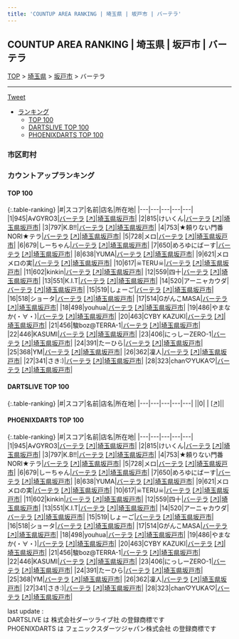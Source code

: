 ```yaml
---
title: 'COUNTUP AREA RANKING | 埼玉県 | 坂戸市 | バーテラ'
---
```

## COUNTUP AREA RANKING | 埼玉県 | 坂戸市 | バーテラ

[TOP](/darts/rank/) > [埼玉県](/darts/rank/埼玉県/) > [坂戸市](/darts/rank/埼玉県/坂戸市/) > バーテラ

___

<a href="https://twitter.com/share?ref_src=twsrc%5Etfw" data-text="COUNTUP AREA RANKING | 埼玉県坂戸市バーテラ" class="twitter-share-button" data-hashtags="DARTSLIVE,PHOENIXDARTS,darts,ダーツ" data-show-count="false">Tweet</a>

* [ランキング](#カウントアップランキング)
    * [TOP 100](#top-100)
    * [DARTSLIVE TOP 100](#dartslive-top-100)
    * [PHOENIXDARTS TOP 100](#phoenixdarts-top-100)

### 市区町村

<ul>

</ul>

### カウントアップランキング

#### TOP 100



{:.table-ranking}
|#|スコア|名前|店名|所在地|
|---|---|---|---|---|
|1|945|<span class="rank-name-pd">A√GYRO3</span>|<a href="/darts/rank/shops/58060.html">バーテラ</a> <a href="https://vs.phoenixdarts.com/jp/shop/shopDetailInfo/s_58060?s_seq=58060">[↗]</a>|<a href="/darts/rank/埼玉県/坂戸市">埼玉県坂戸市</a>|
|2|815|<span class="rank-name-pd">けいくん</span>|<a href="/darts/rank/shops/58060.html">バーテラ</a> <a href="https://vs.phoenixdarts.com/jp/shop/shopDetailInfo/s_58060?s_seq=58060">[↗]</a>|<a href="/darts/rank/埼玉県/坂戸市">埼玉県坂戸市</a>|
|3|797|<span class="rank-name-pd">K.B!!</span>|<a href="/darts/rank/shops/58060.html">バーテラ</a> <a href="https://vs.phoenixdarts.com/jp/shop/shopDetailInfo/s_58060?s_seq=58060">[↗]</a>|<a href="/darts/rank/埼玉県/坂戸市">埼玉県坂戸市</a>|
|4|753|<span class="rank-name-pd">★頼りない門番NORI★テラ</span>|<a href="/darts/rank/shops/58060.html">バーテラ</a> <a href="https://vs.phoenixdarts.com/jp/shop/shopDetailInfo/s_58060?s_seq=58060">[↗]</a>|<a href="/darts/rank/埼玉県/坂戸市">埼玉県坂戸市</a>|
|5|728|<span class="rank-name-pd">メロ</span>|<a href="/darts/rank/shops/58060.html">バーテラ</a> <a href="https://vs.phoenixdarts.com/jp/shop/shopDetailInfo/s_58060?s_seq=58060">[↗]</a>|<a href="/darts/rank/埼玉県/坂戸市">埼玉県坂戸市</a>|
|6|679|<span class="rank-name-pd">しーちゃん</span>|<a href="/darts/rank/shops/58060.html">バーテラ</a> <a href="https://vs.phoenixdarts.com/jp/shop/shopDetailInfo/s_58060?s_seq=58060">[↗]</a>|<a href="/darts/rank/埼玉県/坂戸市">埼玉県坂戸市</a>|
|7|650|<span class="rank-name-pd">めろゆにばーす</span>|<a href="/darts/rank/shops/58060.html">バーテラ</a> <a href="https://vs.phoenixdarts.com/jp/shop/shopDetailInfo/s_58060?s_seq=58060">[↗]</a>|<a href="/darts/rank/埼玉県/坂戸市">埼玉県坂戸市</a>|
|8|638|<span class="rank-name-pd">YUMA</span>|<a href="/darts/rank/shops/58060.html">バーテラ</a> <a href="https://vs.phoenixdarts.com/jp/shop/shopDetailInfo/s_58060?s_seq=58060">[↗]</a>|<a href="/darts/rank/埼玉県/坂戸市">埼玉県坂戸市</a>|
|9|621|<span class="rank-name-pd">メロメロの実</span>|<a href="/darts/rank/shops/58060.html">バーテラ</a> <a href="https://vs.phoenixdarts.com/jp/shop/shopDetailInfo/s_58060?s_seq=58060">[↗]</a>|<a href="/darts/rank/埼玉県/坂戸市">埼玉県坂戸市</a>|
|10|617|<span class="rank-name-pd">☠TERU☠</span>|<a href="/darts/rank/shops/58060.html">バーテラ</a> <a href="https://vs.phoenixdarts.com/jp/shop/shopDetailInfo/s_58060?s_seq=58060">[↗]</a>|<a href="/darts/rank/埼玉県/坂戸市">埼玉県坂戸市</a>|
|11|602|<span class="rank-name-pd">kinkin</span>|<a href="/darts/rank/shops/58060.html">バーテラ</a> <a href="https://vs.phoenixdarts.com/jp/shop/shopDetailInfo/s_58060?s_seq=58060">[↗]</a>|<a href="/darts/rank/埼玉県/坂戸市">埼玉県坂戸市</a>|
|12|559|<span class="rank-name-pd">四十</span>|<a href="/darts/rank/shops/58060.html">バーテラ</a> <a href="https://vs.phoenixdarts.com/jp/shop/shopDetailInfo/s_58060?s_seq=58060">[↗]</a>|<a href="/darts/rank/埼玉県/坂戸市">埼玉県坂戸市</a>|
|13|551|<span class="rank-name-pd">K.I.T</span>|<a href="/darts/rank/shops/58060.html">バーテラ</a> <a href="https://vs.phoenixdarts.com/jp/shop/shopDetailInfo/s_58060?s_seq=58060">[↗]</a>|<a href="/darts/rank/埼玉県/坂戸市">埼玉県坂戸市</a>|
|14|520|<span class="rank-name-pd">アーニャカウダ</span>|<a href="/darts/rank/shops/58060.html">バーテラ</a> <a href="https://vs.phoenixdarts.com/jp/shop/shopDetailInfo/s_58060?s_seq=58060">[↗]</a>|<a href="/darts/rank/埼玉県/坂戸市">埼玉県坂戸市</a>|
|15|519|<span class="rank-name-pd">しょーご</span>|<a href="/darts/rank/shops/58060.html">バーテラ</a> <a href="https://vs.phoenixdarts.com/jp/shop/shopDetailInfo/s_58060?s_seq=58060">[↗]</a>|<a href="/darts/rank/埼玉県/坂戸市">埼玉県坂戸市</a>|
|16|518|<span class="rank-name-pd">ショータ</span>|<a href="/darts/rank/shops/58060.html">バーテラ</a> <a href="https://vs.phoenixdarts.com/jp/shop/shopDetailInfo/s_58060?s_seq=58060">[↗]</a>|<a href="/darts/rank/埼玉県/坂戸市">埼玉県坂戸市</a>|
|17|514|<span class="rank-name-pd">GがんこMASA</span>|<a href="/darts/rank/shops/58060.html">バーテラ</a> <a href="https://vs.phoenixdarts.com/jp/shop/shopDetailInfo/s_58060?s_seq=58060">[↗]</a>|<a href="/darts/rank/埼玉県/坂戸市">埼玉県坂戸市</a>|
|18|498|<span class="rank-name-pd">youhua</span>|<a href="/darts/rank/shops/58060.html">バーテラ</a> <a href="https://vs.phoenixdarts.com/jp/shop/shopDetailInfo/s_58060?s_seq=58060">[↗]</a>|<a href="/darts/rank/埼玉県/坂戸市">埼玉県坂戸市</a>|
|19|486|<span class="rank-name-pd">やまなか(・∀・)</span>|<a href="/darts/rank/shops/58060.html">バーテラ</a> <a href="https://vs.phoenixdarts.com/jp/shop/shopDetailInfo/s_58060?s_seq=58060">[↗]</a>|<a href="/darts/rank/埼玉県/坂戸市">埼玉県坂戸市</a>|
|20|463|<span class="rank-name-pd">CYBY KAZUKI</span>|<a href="/darts/rank/shops/58060.html">バーテラ</a> <a href="https://vs.phoenixdarts.com/jp/shop/shopDetailInfo/s_58060?s_seq=58060">[↗]</a>|<a href="/darts/rank/埼玉県/坂戸市">埼玉県坂戸市</a>|
|21|456|<span class="rank-name-pd">駿boz@TERRA-1</span>|<a href="/darts/rank/shops/58060.html">バーテラ</a> <a href="https://vs.phoenixdarts.com/jp/shop/shopDetailInfo/s_58060?s_seq=58060">[↗]</a>|<a href="/darts/rank/埼玉県/坂戸市">埼玉県坂戸市</a>|
|22|446|<span class="rank-name-pd">KASUMI</span>|<a href="/darts/rank/shops/58060.html">バーテラ</a> <a href="https://vs.phoenixdarts.com/jp/shop/shopDetailInfo/s_58060?s_seq=58060">[↗]</a>|<a href="/darts/rank/埼玉県/坂戸市">埼玉県坂戸市</a>|
|23|406|<span class="rank-name-pd">にっしーZERO-1</span>|<a href="/darts/rank/shops/58060.html">バーテラ</a> <a href="https://vs.phoenixdarts.com/jp/shop/shopDetailInfo/s_58060?s_seq=58060">[↗]</a>|<a href="/darts/rank/埼玉県/坂戸市">埼玉県坂戸市</a>|
|24|391|<span class="rank-name-pd">たーひら</span>|<a href="/darts/rank/shops/58060.html">バーテラ</a> <a href="https://vs.phoenixdarts.com/jp/shop/shopDetailInfo/s_58060?s_seq=58060">[↗]</a>|<a href="/darts/rank/埼玉県/坂戸市">埼玉県坂戸市</a>|
|25|368|<span class="rank-name-pd">YM</span>|<a href="/darts/rank/shops/58060.html">バーテラ</a> <a href="https://vs.phoenixdarts.com/jp/shop/shopDetailInfo/s_58060?s_seq=58060">[↗]</a>|<a href="/darts/rank/埼玉県/坂戸市">埼玉県坂戸市</a>|
|26|362|<span class="rank-name-pd">凜人</span>|<a href="/darts/rank/shops/58060.html">バーテラ</a> <a href="https://vs.phoenixdarts.com/jp/shop/shopDetailInfo/s_58060?s_seq=58060">[↗]</a>|<a href="/darts/rank/埼玉県/坂戸市">埼玉県坂戸市</a>|
|27|341|<span class="rank-name-pd">さき:)</span>|<a href="/darts/rank/shops/58060.html">バーテラ</a> <a href="https://vs.phoenixdarts.com/jp/shop/shopDetailInfo/s_58060?s_seq=58060">[↗]</a>|<a href="/darts/rank/埼玉県/坂戸市">埼玉県坂戸市</a>|
|28|323|<span class="rank-name-pd">chan♡YUKA♡</span>|<a href="/darts/rank/shops/58060.html">バーテラ</a> <a href="https://vs.phoenixdarts.com/jp/shop/shopDetailInfo/s_58060?s_seq=58060">[↗]</a>|<a href="/darts/rank/埼玉県/坂戸市">埼玉県坂戸市</a>|


#### DARTSLIVE TOP 100



{:.table-ranking}
|#|スコア|名前|店名|所在地|
|---|---|---|---|---|
||0|<span class="rank-name-dl"> </span>|<a href="/darts/rank/shops/.html"></a> <a href="">[↗]</a>|<a href="/darts/rank//"></a>|


#### PHOENIXDARTS TOP 100



{:.table-ranking}
|#|スコア|名前|店名|所在地|
|---|---|---|---|---|
|1|945|<span class="rank-name-pd">A√GYRO3</span>|<a href="/darts/rank/shops/58060.html">バーテラ</a> <a href="https://vs.phoenixdarts.com/jp/shop/shopDetailInfo/s_58060?s_seq=58060">[↗]</a>|<a href="/darts/rank/埼玉県/坂戸市">埼玉県坂戸市</a>|
|2|815|<span class="rank-name-pd">けいくん</span>|<a href="/darts/rank/shops/58060.html">バーテラ</a> <a href="https://vs.phoenixdarts.com/jp/shop/shopDetailInfo/s_58060?s_seq=58060">[↗]</a>|<a href="/darts/rank/埼玉県/坂戸市">埼玉県坂戸市</a>|
|3|797|<span class="rank-name-pd">K.B!!</span>|<a href="/darts/rank/shops/58060.html">バーテラ</a> <a href="https://vs.phoenixdarts.com/jp/shop/shopDetailInfo/s_58060?s_seq=58060">[↗]</a>|<a href="/darts/rank/埼玉県/坂戸市">埼玉県坂戸市</a>|
|4|753|<span class="rank-name-pd">★頼りない門番NORI★テラ</span>|<a href="/darts/rank/shops/58060.html">バーテラ</a> <a href="https://vs.phoenixdarts.com/jp/shop/shopDetailInfo/s_58060?s_seq=58060">[↗]</a>|<a href="/darts/rank/埼玉県/坂戸市">埼玉県坂戸市</a>|
|5|728|<span class="rank-name-pd">メロ</span>|<a href="/darts/rank/shops/58060.html">バーテラ</a> <a href="https://vs.phoenixdarts.com/jp/shop/shopDetailInfo/s_58060?s_seq=58060">[↗]</a>|<a href="/darts/rank/埼玉県/坂戸市">埼玉県坂戸市</a>|
|6|679|<span class="rank-name-pd">しーちゃん</span>|<a href="/darts/rank/shops/58060.html">バーテラ</a> <a href="https://vs.phoenixdarts.com/jp/shop/shopDetailInfo/s_58060?s_seq=58060">[↗]</a>|<a href="/darts/rank/埼玉県/坂戸市">埼玉県坂戸市</a>|
|7|650|<span class="rank-name-pd">めろゆにばーす</span>|<a href="/darts/rank/shops/58060.html">バーテラ</a> <a href="https://vs.phoenixdarts.com/jp/shop/shopDetailInfo/s_58060?s_seq=58060">[↗]</a>|<a href="/darts/rank/埼玉県/坂戸市">埼玉県坂戸市</a>|
|8|638|<span class="rank-name-pd">YUMA</span>|<a href="/darts/rank/shops/58060.html">バーテラ</a> <a href="https://vs.phoenixdarts.com/jp/shop/shopDetailInfo/s_58060?s_seq=58060">[↗]</a>|<a href="/darts/rank/埼玉県/坂戸市">埼玉県坂戸市</a>|
|9|621|<span class="rank-name-pd">メロメロの実</span>|<a href="/darts/rank/shops/58060.html">バーテラ</a> <a href="https://vs.phoenixdarts.com/jp/shop/shopDetailInfo/s_58060?s_seq=58060">[↗]</a>|<a href="/darts/rank/埼玉県/坂戸市">埼玉県坂戸市</a>|
|10|617|<span class="rank-name-pd">☠TERU☠</span>|<a href="/darts/rank/shops/58060.html">バーテラ</a> <a href="https://vs.phoenixdarts.com/jp/shop/shopDetailInfo/s_58060?s_seq=58060">[↗]</a>|<a href="/darts/rank/埼玉県/坂戸市">埼玉県坂戸市</a>|
|11|602|<span class="rank-name-pd">kinkin</span>|<a href="/darts/rank/shops/58060.html">バーテラ</a> <a href="https://vs.phoenixdarts.com/jp/shop/shopDetailInfo/s_58060?s_seq=58060">[↗]</a>|<a href="/darts/rank/埼玉県/坂戸市">埼玉県坂戸市</a>|
|12|559|<span class="rank-name-pd">四十</span>|<a href="/darts/rank/shops/58060.html">バーテラ</a> <a href="https://vs.phoenixdarts.com/jp/shop/shopDetailInfo/s_58060?s_seq=58060">[↗]</a>|<a href="/darts/rank/埼玉県/坂戸市">埼玉県坂戸市</a>|
|13|551|<span class="rank-name-pd">K.I.T</span>|<a href="/darts/rank/shops/58060.html">バーテラ</a> <a href="https://vs.phoenixdarts.com/jp/shop/shopDetailInfo/s_58060?s_seq=58060">[↗]</a>|<a href="/darts/rank/埼玉県/坂戸市">埼玉県坂戸市</a>|
|14|520|<span class="rank-name-pd">アーニャカウダ</span>|<a href="/darts/rank/shops/58060.html">バーテラ</a> <a href="https://vs.phoenixdarts.com/jp/shop/shopDetailInfo/s_58060?s_seq=58060">[↗]</a>|<a href="/darts/rank/埼玉県/坂戸市">埼玉県坂戸市</a>|
|15|519|<span class="rank-name-pd">しょーご</span>|<a href="/darts/rank/shops/58060.html">バーテラ</a> <a href="https://vs.phoenixdarts.com/jp/shop/shopDetailInfo/s_58060?s_seq=58060">[↗]</a>|<a href="/darts/rank/埼玉県/坂戸市">埼玉県坂戸市</a>|
|16|518|<span class="rank-name-pd">ショータ</span>|<a href="/darts/rank/shops/58060.html">バーテラ</a> <a href="https://vs.phoenixdarts.com/jp/shop/shopDetailInfo/s_58060?s_seq=58060">[↗]</a>|<a href="/darts/rank/埼玉県/坂戸市">埼玉県坂戸市</a>|
|17|514|<span class="rank-name-pd">GがんこMASA</span>|<a href="/darts/rank/shops/58060.html">バーテラ</a> <a href="https://vs.phoenixdarts.com/jp/shop/shopDetailInfo/s_58060?s_seq=58060">[↗]</a>|<a href="/darts/rank/埼玉県/坂戸市">埼玉県坂戸市</a>|
|18|498|<span class="rank-name-pd">youhua</span>|<a href="/darts/rank/shops/58060.html">バーテラ</a> <a href="https://vs.phoenixdarts.com/jp/shop/shopDetailInfo/s_58060?s_seq=58060">[↗]</a>|<a href="/darts/rank/埼玉県/坂戸市">埼玉県坂戸市</a>|
|19|486|<span class="rank-name-pd">やまなか(・∀・)</span>|<a href="/darts/rank/shops/58060.html">バーテラ</a> <a href="https://vs.phoenixdarts.com/jp/shop/shopDetailInfo/s_58060?s_seq=58060">[↗]</a>|<a href="/darts/rank/埼玉県/坂戸市">埼玉県坂戸市</a>|
|20|463|<span class="rank-name-pd">CYBY KAZUKI</span>|<a href="/darts/rank/shops/58060.html">バーテラ</a> <a href="https://vs.phoenixdarts.com/jp/shop/shopDetailInfo/s_58060?s_seq=58060">[↗]</a>|<a href="/darts/rank/埼玉県/坂戸市">埼玉県坂戸市</a>|
|21|456|<span class="rank-name-pd">駿boz@TERRA-1</span>|<a href="/darts/rank/shops/58060.html">バーテラ</a> <a href="https://vs.phoenixdarts.com/jp/shop/shopDetailInfo/s_58060?s_seq=58060">[↗]</a>|<a href="/darts/rank/埼玉県/坂戸市">埼玉県坂戸市</a>|
|22|446|<span class="rank-name-pd">KASUMI</span>|<a href="/darts/rank/shops/58060.html">バーテラ</a> <a href="https://vs.phoenixdarts.com/jp/shop/shopDetailInfo/s_58060?s_seq=58060">[↗]</a>|<a href="/darts/rank/埼玉県/坂戸市">埼玉県坂戸市</a>|
|23|406|<span class="rank-name-pd">にっしーZERO-1</span>|<a href="/darts/rank/shops/58060.html">バーテラ</a> <a href="https://vs.phoenixdarts.com/jp/shop/shopDetailInfo/s_58060?s_seq=58060">[↗]</a>|<a href="/darts/rank/埼玉県/坂戸市">埼玉県坂戸市</a>|
|24|391|<span class="rank-name-pd">たーひら</span>|<a href="/darts/rank/shops/58060.html">バーテラ</a> <a href="https://vs.phoenixdarts.com/jp/shop/shopDetailInfo/s_58060?s_seq=58060">[↗]</a>|<a href="/darts/rank/埼玉県/坂戸市">埼玉県坂戸市</a>|
|25|368|<span class="rank-name-pd">YM</span>|<a href="/darts/rank/shops/58060.html">バーテラ</a> <a href="https://vs.phoenixdarts.com/jp/shop/shopDetailInfo/s_58060?s_seq=58060">[↗]</a>|<a href="/darts/rank/埼玉県/坂戸市">埼玉県坂戸市</a>|
|26|362|<span class="rank-name-pd">凜人</span>|<a href="/darts/rank/shops/58060.html">バーテラ</a> <a href="https://vs.phoenixdarts.com/jp/shop/shopDetailInfo/s_58060?s_seq=58060">[↗]</a>|<a href="/darts/rank/埼玉県/坂戸市">埼玉県坂戸市</a>|
|27|341|<span class="rank-name-pd">さき:)</span>|<a href="/darts/rank/shops/58060.html">バーテラ</a> <a href="https://vs.phoenixdarts.com/jp/shop/shopDetailInfo/s_58060?s_seq=58060">[↗]</a>|<a href="/darts/rank/埼玉県/坂戸市">埼玉県坂戸市</a>|
|28|323|<span class="rank-name-pd">chan♡YUKA♡</span>|<a href="/darts/rank/shops/58060.html">バーテラ</a> <a href="https://vs.phoenixdarts.com/jp/shop/shopDetailInfo/s_58060?s_seq=58060">[↗]</a>|<a href="/darts/rank/埼玉県/坂戸市">埼玉県坂戸市</a>|


<div class="footer border-top border-gray-light mt-5 pt-3 text-right text-gray">
    last update : <span style="font-weight: italic" id="foot_last_modified"></span><br />
    DARTSLIVE は 株式会社ダーツライブ社 の登録商標です<br />
    PHOENIXDARTS は フェニックスダーツジャパン株式会社 の登録商標です<br />
</div>

<script src="https://cdnjs.cloudflare.com/ajax/libs/jquery.tablesorter/2.31.3/js/jquery.tablesorter.min.js" integrity="sha512-qzgd5cYSZcosqpzpn7zF2ZId8f/8CHmFKZ8j7mU4OUXTNRd5g+ZHBPsgKEwoqxCtdQvExE5LprwwPAgoicguNg==" crossorigin="anonymous" referrerpolicy="no-referrer"></script>
<link rel="stylesheet" href="https://cdnjs.cloudflare.com/ajax/libs/jquery.tablesorter/2.31.3/css/theme.default.min.css" integrity="sha512-wghhOJkjQX0Lh3NSWvNKeZ0ZpNn+SPVXX1Qyc9OCaogADktxrBiBdKGDoqVUOyhStvMBmJQ8ZdMHiR3wuEq8+w==" crossorigin="anonymous" referrerpolicy="no-referrer" />
<script>
$(function() {
    $(".table-ranking").tablesorter({sortList:[[0, 0]]});
    $("#foot_last_modified").text(formatDate(new Date(document.lastModified), 'yyyy-MM-dd HH:mm:ss'));
});
</script>

<script async src="https://platform.twitter.com/widgets.js" charset="utf-8"></script>